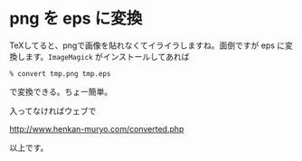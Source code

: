 # png を eps に変換
TeXしてると、pngで画像を貼れなくてイライラしますね。面倒ですが eps に変換します。`ImageMagick` がインストールしてあれば

```
% convert tmp.png tmp.eps
```

で変換できる。ちょー簡単。

入ってなければウェブで

http://www.henkan-muryo.com/converted.php

以上です。
